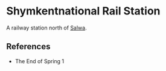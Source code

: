 # Shymkentnational Rail Station
A railway station north of [Salwa](wiki/Location/Salwa.md).

## References
- The End of Spring 1
